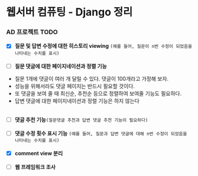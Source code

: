 <h1>웹서버 컴퓨팅 - Django 정리</h1>
<h3>AD 프로젝트 TODO</h3>

- [X] **질문 및 답변 수정에 대한 히스토리 viewing** ```(예를 들어, 질문이 n번 수정이 되었음을 나타내는 수치를 표시)```<br><br>
- [ ] **질문 댓글에 대한 페이지네이션과 정렬 기능** 
- 질문 1개에 댓글이 여러 개 달릴 수 있다. 댓글이 100개라고 가정해 보자. 
- 성능을 위해서라도 댓글 페이지는 반드시 필요할 것이다.  
- 또 댓글을 보여 줄 때 최신순, 추천순 등으로 정렬하여 보여줄 기능도 필요하다. 
- 답변 댓글에 대한 페이지네이션과 정렬 기능은 하지 않는다<br><br>
- [ ] **댓글 추천 기능**```(질문댓글 추천과 답변 댓글 추천 기능이 필요하다)```<br><br>
- [ ] **댓글 수정 횟수 표시 기능** ```(예를 들어, 질문과 답변 댓글에 대해 n번 수정이 되었음을 나타내는 수치를 표시)```<br><br>
- [X] **comment view 분리**<br><br>
- [ ] **웹 프레임워크 조사**
